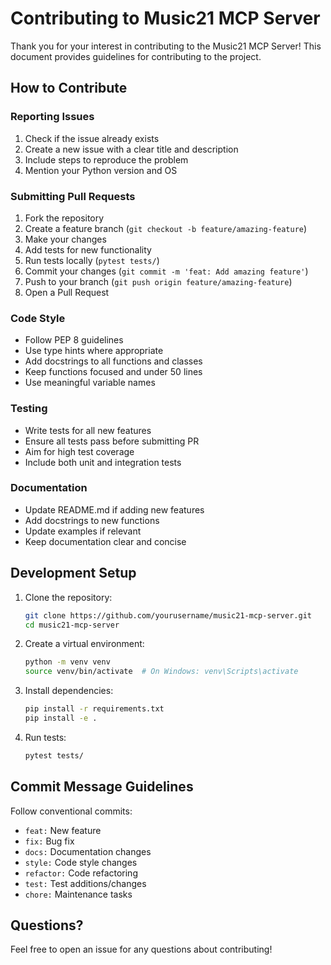 # Contributing to Music21 MCP Server

Thank you for your interest in contributing to the Music21 MCP Server! This document provides guidelines for contributing to the project.

## How to Contribute

### Reporting Issues
1. Check if the issue already exists
2. Create a new issue with a clear title and description
3. Include steps to reproduce the problem
4. Mention your Python version and OS

### Submitting Pull Requests
1. Fork the repository
2. Create a feature branch (`git checkout -b feature/amazing-feature`)
3. Make your changes
4. Add tests for new functionality
5. Run tests locally (`pytest tests/`)
6. Commit your changes (`git commit -m 'feat: Add amazing feature'`)
7. Push to your branch (`git push origin feature/amazing-feature`)
8. Open a Pull Request

### Code Style
- Follow PEP 8 guidelines
- Use type hints where appropriate
- Add docstrings to all functions and classes
- Keep functions focused and under 50 lines
- Use meaningful variable names

### Testing
- Write tests for all new features
- Ensure all tests pass before submitting PR
- Aim for high test coverage
- Include both unit and integration tests

### Documentation
- Update README.md if adding new features
- Add docstrings to new functions
- Update examples if relevant
- Keep documentation clear and concise

## Development Setup

1. Clone the repository:
   ```bash
   git clone https://github.com/yourusername/music21-mcp-server.git
   cd music21-mcp-server
   ```

2. Create a virtual environment:
   ```bash
   python -m venv venv
   source venv/bin/activate  # On Windows: venv\Scripts\activate
   ```

3. Install dependencies:
   ```bash
   pip install -r requirements.txt
   pip install -e .
   ```

4. Run tests:
   ```bash
   pytest tests/
   ```

## Commit Message Guidelines

Follow conventional commits:
- `feat:` New feature
- `fix:` Bug fix
- `docs:` Documentation changes
- `style:` Code style changes
- `refactor:` Code refactoring
- `test:` Test additions/changes
- `chore:` Maintenance tasks

## Questions?

Feel free to open an issue for any questions about contributing!